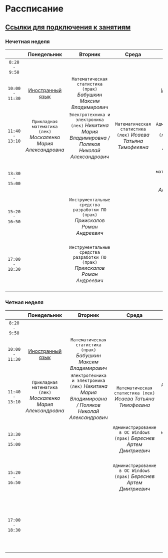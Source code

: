 # Рассписание

## [Ссылки для подключения к занятиям](https://fitp.itmo.ru/p/spring-2021/397)

### Нечетная неделя
| | Понедельник | Вторник | Среда | Четверг | Пятница | Суббота |
|      :---:    |     :---:      |     :---:     |    :---:     |     :---:      |     :---:     |     :---:     |
| `8:20 - 9:50` |     |    |   |    |    |    |
| `10:00 - 11:30` | [Иностранный язык](https://docs.google.com/spreadsheets/d/19tHq3VLDu7R_Sqzg5Es-NjflYGtYizOQygO5gBQ6oyQ/edit#gid=614487457) | `Математическая статистика (прак)` *Бабушкин Максим Владимирович*   |   |  [Иностранный язык](https://docs.google.com/spreadsheets/d/19tHq3VLDu7R_Sqzg5Es-NjflYGtYizOQygO5gBQ6oyQ/edit#gid=614487457)  |  |   |
| `11:40 - 13:10` | `Прикладная математика (лек)` *Москаленко Мария Александровна*    |  `Электротехника и электроника (лек)` *Никитина Мария Владимировна / Поляков Николай Александрович*   |  `Математическая статистика (лек)` *Исаева Татьяна Тимофеевна*  | `Администрирование в ОС Windows (лек)` *Береснев Артем Дмитриевич*  |  `Дополнительные главы физики (лек)` *Музыченко Яна Борисовна*  |  `Технологии программирования (прак)` *Афанасьев Юрий*  |
| `13:30 - 15:00` |     |     |   | `Прикладная математика (прак)` *Москаленко Мария Александровна*      | `Дополнительные главы физики (прак)` *Шоев Владислав Иванович*  |  `Технологии программирования (лек)` *Суховицкий Андрей Александрович* |
| `15:20 - 16:50` |     | `Инструментальные средства разработки ПО (прак)` *Приискалов Роман Андреевич*    |  |  |    |   |
| `17:00 - 18:30` |  | `Инструментальные средства разработки ПО (прак)` *Приискалов Роман Андреевич*      |    |  |  `Электротехника и электроника (прак)` *Никитина Мария Владимировна / Поляков Николай Александрович*    |   |

### Четная неделя
| | Понедельник | Вторник | Среда | Четверг | Пятница | Суббота |
|      :---:    |     :---:      |     :---:     |    :---:     |     :---:      |     :---:     |     :---:     |
| `8:20 - 9:50` |     |    |   |    |    |    |
| `10:00 - 11:30` | [Иностранный язык](https://docs.google.com/spreadsheets/d/19tHq3VLDu7R_Sqzg5Es-NjflYGtYizOQygO5gBQ6oyQ/edit#gid=614487457) | `Математическая статистика (прак)` *Бабушкин Максим Владимирович*   |   |  [Иностранный язык](https://docs.google.com/spreadsheets/d/19tHq3VLDu7R_Sqzg5Es-NjflYGtYizOQygO5gBQ6oyQ/edit#gid=614487457)  |  |   |
| `11:40 - 13:10` | `Прикладная математика (лек)` *Москаленко Мария Александровна*    |  `Электротехника и электроника (лек)` *Никитина Мария Владимировна / Поляков Николай Александрович*   |  `Математическая статистика (лек)` *Исаева Татьяна Тимофеевна*  | `Администрирование в ОС Windows (лек)` *Береснев Артем Дмитриевич*  |  `Дополнительные главы физики (лек)` *Музыченко Яна Борисовна*  |  `Технологии программирования (прак)` *Афанасьев Юрий*  |
| `13:30 - 15:00` |     |     |  `Администрирование в ОС Windows (прак)` *Береснев Артем Дмитриевич*  | `Прикладная математика (прак)` *Москаленко Мария Александровна*      | `Дополнительные главы физики (прак)` *Шоев Владислав Иванович*  |  `Технологии программирования (лек)` *Суховицкий Андрей Александрович* |
| `15:20 - 16:50` |  | |  `Администрирование в ОС Windows (прак)` *Береснев Артем Дмитриевич* | `Инструментальные средства разработки ПО (лек)` *Приискалов Роман Андреевич*  |    |   |
| `17:00 - 18:30` |  |  |  |  |  `Электротехника и электроника (прак)` *Никитина Мария Владимировна / Поляков Николай Александрович*    |   |
